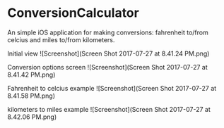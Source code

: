 # ConversionCalculator
An simple iOS application for making conversions: fahrenheit to/from celcius and miles to/from kilometers.  

Initial view
![Screenshot](Screen Shot 2017-07-27 at 8.41.24 PM.png)

Conversion options screen
![Screenshot](Screen Shot 2017-07-27 at 8.41.42 PM.png)

Fahrenheit to celcius example
![Screenshot](Screen Shot 2017-07-27 at 8.41.58 PM.png)

kilometers to miles example
![Screenshot](Screen Shot 2017-07-27 at 8.42.06 PM.png)
